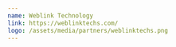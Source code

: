 ```yaml
---
name: Weblink Technology
link: https://weblinktechs.com/
logo: /assets/media/partners/weblinktechs.png
---
```


